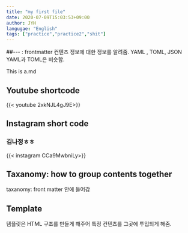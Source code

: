 ```yaml
---
title: "my first file"
date: 2020-07-09T15:03:53+09:00
author: JYH
langugae: "English"
tags: ["practice","practice2","shit"]
--- 
```


##--- : frontmatter
컨텐츠 정보에 대한 정보를 알려줌.
YAML , TOML, JSON
YAML과 TOML은 비슷함.

This is a.md

## Youtube shortcode
{{< youtube 2xkNJL4gJ9E>}}

## Instagram short code
### 김나정ㅎㅎ
{{< instagram CCa9MwbniLy>}}

## Taxanomy: how to group contents together
taxanomy: front matter 안에 들어감

## Template
템플릿은 HTML 구조를 만들게 해주어 특정 컨텐츠를 그곳에 투입되게 해줌.